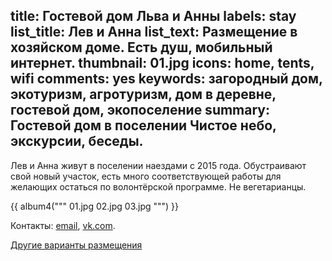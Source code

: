 title: Гостевой дом Льва и Анны
labels: stay
list_title: Лев и Анна
list_text: Размещение в хозяйском доме.  Есть душ, мобильный интернет.
thumbnail: 01.jpg
icons: home, tents, wifi
comments: yes
keywords: загородный дом, экотуризм, агротуризм, дом в деревне, гостевой дом, экопоселение
summary: Гостевой дом в поселении Чистое небо, экскурсии, беседы.
---
Лев и Анна живут в поселении наездами с 2015 года.  Обустраивают свой новый участок, есть много соответствующей работы для желающих остаться по волонтёрской программе.  Не вегетарианцы.

{{ album4("""
01.jpg
02.jpg
03.jpg
""") }}

Контакты: [email](mailto:leolits@gmail.com), [vk.com](https://vk.com/leolits).

[Другие варианты размещения](/stay/)
